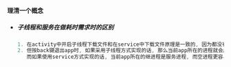 #### 理清一个概念

* ##### 子线程和服务在做耗时需求时的区别

  ```java
  1. 在activity中开启子线程下载文件和在service中下载文件原理是一致的, 因为都没有界面、都是在后台下载.
  2. 但按back键退出app时, 如果采用子线程方式实现的话, 那么当前app所在的进程就会成为空进程, 
     而如果使用service方式实现的话, 当前app所在的继进程是服务进程, 而空进程更容易被系统回收, 所以并不建议使用子线程的方式来应对此需求.
  ```



